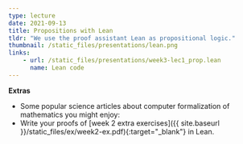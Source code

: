 ```yaml
---
type: lecture
date: 2021-09-13
title: Propositions with Lean
tldr: "We use the proof assistant Lean as propositional logic."
thumbnail: /static_files/presentations/lean.png 
links: 
    - url: /static_files/presentations/week3-lec1_prop.lean
      name: Lean code
---
```

**Extras** 
- Some popular science articles about computer formalization of mathematics you might enjoy: 
- Write your proofs of [week 2 extra exercises]({{ site.baseurl }}/static_files/ex/week2-ex.pdf){:target="_blank"} in Lean. 
